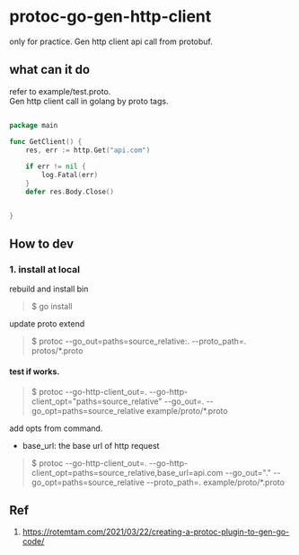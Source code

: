 # protoc-go-gen-http-client
only for practice. Gen http client api call from protobuf.

## what can it do
refer to example/test.proto.   
Gen http client call in golang by proto tags.

```protobuf

```

```go
package main

func GetClient() {
    res, err := http.Get("api.com")
    
    if err != nil {
        log.Fatal(err)
    }
    defer res.Body.Close()


}
```

## How to dev
### 1. install at local
rebuild and install bin
> $ go install

update proto extend
> $ protoc --go_out=paths=source_relative:. --proto_path=.  protos/*.proto

#### test if works.
> $ protoc --go-http-client_out=. --go-http-client_opt="paths=source_relative" --go_out=. --go_opt=paths=source_relative example/proto/*.proto

add opts from command.
- base_url: the base url of http request
> $ protoc --go-http-client_out=. --go-http-client_opt=paths=source_relative,base_url=api.com --go_out="." --go_opt=paths=source_relative --proto_path=.  example/proto/*.proto
## Ref
1. https://rotemtam.com/2021/03/22/creating-a-protoc-plugin-to-gen-go-code/
